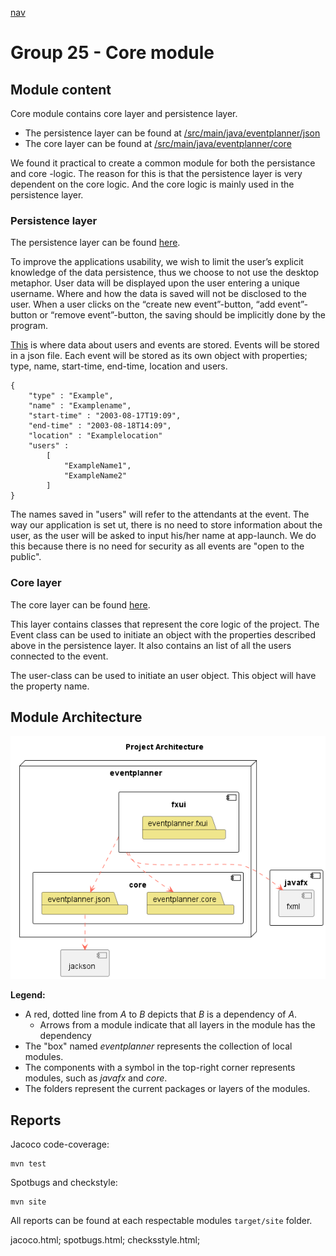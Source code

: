 [nav](../../docs/nav.md)

# Group 25 - Core module

## Module content

Core module contains core layer and persistence layer.

- The persistence layer can be found at [/src/main/java/eventplanner/json](./src/main/java/eventplanner/json/)
- The core layer can be found at [/src/main/java/eventplanner/core](./src/main/java/eventplanner/core/)

We found it practical to create a common module for both the persistance and core -logic. The reason for this is that the persistence layer is very dependent on the core logic. And the core logic is mainly used in the persistence layer.

### Persistence layer

The persistence layer can be found [here](./src/main/java/eventplanner/json/).

To improve the applications usability, we wish to limit the user’s explicit knowledge of the data persistence, thus we choose to not use the desktop metaphor. User data will be displayed upon the user entering a unique username. Where and how the data is saved will not be disclosed to the user. When a user clicks on the “create new event”-button, “add event”-button or “remove event”-button, the saving should be implicitly done by the program.

[This](../fxui/src/main/resources/data/event.json) is where data about users and events are stored. Events will be stored in a json file. Each event will be stored as its own object with properties; type, name, start-time, end-time, location and users. 
    
    {
        "type" : "Example",
        "name" : "Examplename",
        "start-time" : "2003-08-17T19:09",
        "end-time" : "2003-08-18T14:09",
        "location" : "Examplelocation"
        "users" : 
            [
                "ExampleName1",
                "ExampleName2"
            ]
    }

The names saved in "users" will refer to the attendants at the event. The way our application is set ut, there is no need to store information about the user, as the user will be asked to input his/her name at app-launch. We do this because there is no need for security as all events are "open to the public".


### Core layer

The core layer can be found [here](./src/main/java/eventplanner/core/).

This layer contains classes that represent the core logic of the project. The Event class can be used to initiate an object with the properties described above in the persistence layer. It also contains an list of all the users connected to the event.

The user-class can be used to initiate an user object. This object will have the property name.

## Module Architecture
![Architecture diagram](../../docs/diagrams/architecture.png)

**Legend:**
 - A red, dotted line from *A* to *B* depicts that *B* is a dependency of *A*.
    - Arrows from a module indicate that all layers in the module has the dependency
 - The "box" named *eventplanner* represents the collection of local modules.
 - The components with a symbol in the top-right corner represents modules, such as *javafx* and *core*.
 - The folders represent the current packages or layers of the modules.

## Reports

Jacoco code-coverage:

 ```
mvn test
```
Spotbugs and checkstyle:

 ```
mvn site
```

All reports can be found at each respectable modules `target/site` folder.

jacoco.html;
spotbugs.html;
checksstyle.html;